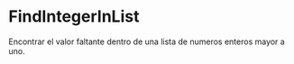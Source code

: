 # FindIntegerInList
Encontrar el valor faltante dentro de una lista de numeros enteros mayor a uno.
